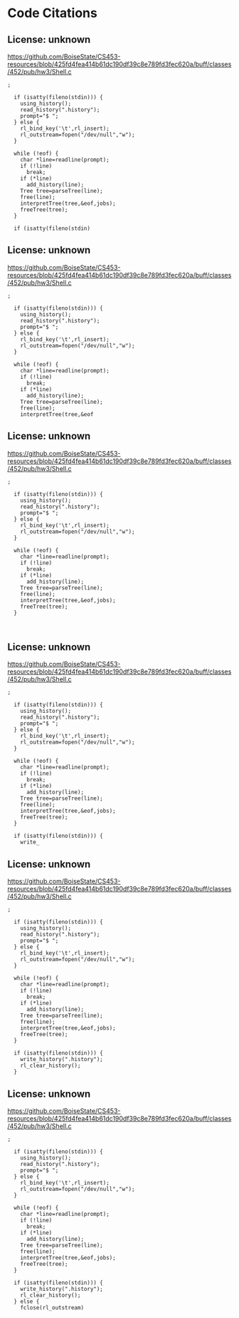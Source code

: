 # Code Citations

## License: unknown
https://github.com/BoiseState/CS453-resources/blob/425fd4fea414b61dc190df39c8e789fd3fec620a/buff/classes/452/pub/hw3/Shell.c

```
;
  
  if (isatty(fileno(stdin))) {
    using_history();
    read_history(".history");
    prompt="$ ";
  } else {
    rl_bind_key('\t',rl_insert);
    rl_outstream=fopen("/dev/null","w");
  }
  
  while (!eof) {
    char *line=readline(prompt);
    if (!line)
      break;
    if (*line)
      add_history(line);
    Tree tree=parseTree(line);
    free(line);
    interpretTree(tree,&eof,jobs);
    freeTree(tree);
  }

  if (isatty(fileno(stdin)
```


## License: unknown
https://github.com/BoiseState/CS453-resources/blob/425fd4fea414b61dc190df39c8e789fd3fec620a/buff/classes/452/pub/hw3/Shell.c

```
;
  
  if (isatty(fileno(stdin))) {
    using_history();
    read_history(".history");
    prompt="$ ";
  } else {
    rl_bind_key('\t',rl_insert);
    rl_outstream=fopen("/dev/null","w");
  }
  
  while (!eof) {
    char *line=readline(prompt);
    if (!line)
      break;
    if (*line)
      add_history(line);
    Tree tree=parseTree(line);
    free(line);
    interpretTree(tree,&eof
```


## License: unknown
https://github.com/BoiseState/CS453-resources/blob/425fd4fea414b61dc190df39c8e789fd3fec620a/buff/classes/452/pub/hw3/Shell.c

```
;
  
  if (isatty(fileno(stdin))) {
    using_history();
    read_history(".history");
    prompt="$ ";
  } else {
    rl_bind_key('\t',rl_insert);
    rl_outstream=fopen("/dev/null","w");
  }
  
  while (!eof) {
    char *line=readline(prompt);
    if (!line)
      break;
    if (*line)
      add_history(line);
    Tree tree=parseTree(line);
    free(line);
    interpretTree(tree,&eof,jobs);
    freeTree(tree);
  }

  
```


## License: unknown
https://github.com/BoiseState/CS453-resources/blob/425fd4fea414b61dc190df39c8e789fd3fec620a/buff/classes/452/pub/hw3/Shell.c

```
;
  
  if (isatty(fileno(stdin))) {
    using_history();
    read_history(".history");
    prompt="$ ";
  } else {
    rl_bind_key('\t',rl_insert);
    rl_outstream=fopen("/dev/null","w");
  }
  
  while (!eof) {
    char *line=readline(prompt);
    if (!line)
      break;
    if (*line)
      add_history(line);
    Tree tree=parseTree(line);
    free(line);
    interpretTree(tree,&eof,jobs);
    freeTree(tree);
  }

  if (isatty(fileno(stdin))) {
    write_
```


## License: unknown
https://github.com/BoiseState/CS453-resources/blob/425fd4fea414b61dc190df39c8e789fd3fec620a/buff/classes/452/pub/hw3/Shell.c

```
;
  
  if (isatty(fileno(stdin))) {
    using_history();
    read_history(".history");
    prompt="$ ";
  } else {
    rl_bind_key('\t',rl_insert);
    rl_outstream=fopen("/dev/null","w");
  }
  
  while (!eof) {
    char *line=readline(prompt);
    if (!line)
      break;
    if (*line)
      add_history(line);
    Tree tree=parseTree(line);
    free(line);
    interpretTree(tree,&eof,jobs);
    freeTree(tree);
  }

  if (isatty(fileno(stdin))) {
    write_history(".history");
    rl_clear_history();
  }
```


## License: unknown
https://github.com/BoiseState/CS453-resources/blob/425fd4fea414b61dc190df39c8e789fd3fec620a/buff/classes/452/pub/hw3/Shell.c

```
;
  
  if (isatty(fileno(stdin))) {
    using_history();
    read_history(".history");
    prompt="$ ";
  } else {
    rl_bind_key('\t',rl_insert);
    rl_outstream=fopen("/dev/null","w");
  }
  
  while (!eof) {
    char *line=readline(prompt);
    if (!line)
      break;
    if (*line)
      add_history(line);
    Tree tree=parseTree(line);
    free(line);
    interpretTree(tree,&eof,jobs);
    freeTree(tree);
  }

  if (isatty(fileno(stdin))) {
    write_history(".history");
    rl_clear_history();
  } else {
    fclose(rl_outstream)
```

